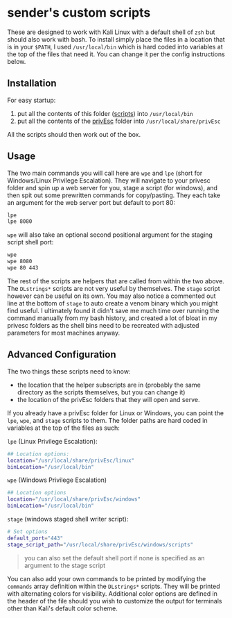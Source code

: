 # sender's custom scripts

These are designed to work with Kali Linux with a default shell of `zsh` but should also work with bash. To install simply place the files in a location that is in your `$PATH`, I used `/usr/local/bin` which is hard coded into variables at the top of the files that need it. You can change it per the config instructions below.

## Installation

For easy startup:

1. put all the contents of this folder ([scripts](/scripts/)) into `/usr/local/bin`
2. put all the contents of the [privEsc](/privEsc) folder into `/usr/local/share/privEsc`

All the scripts should then work out of the box.

## Usage

The two main commands you will call here are `wpe` and `lpe` (short for Windows/Linux Privilege Escalation). They will navigate to your privesc folder and spin up a web server for you, stage a script (for windows), and then spit out some prewritten commands for copy/pasting. They each take an argument for the web server port but default to port 80:

```bash
lpe
lpe 8080
```

`wpe` will also take an optional second positional argument for the staging script shell port:
```bash
wpe
wpe 8080
wpe 80 443
```

The rest of the scripts are helpers that are called from within the two above. The `DLstrings*` scripts are not very useful by themselves. The `stage` script however can be useful on its own. You may also notice a commented out line at the bottom of `stage` to auto create a venom binary which you might find useful. I ultimately found it didn't save me much time over running the command manually from my bash history, and created a lot of bloat in my privesc folders as the shell bins need to be recreated with adjusted parameters for most machines anyway.

## Advanced Configuration

The two things these scripts need to know:
- the location that the helper subscripts are in (probably the same directory as the scripts themselves, but you can change it)
- the location of the privEsc folders that they will open and serve.

If you already have a privEsc folder for Linux or Windows, you can point the `lpe`, `wpe`, and `stage` scripts to them. The folder paths are hard coded in variables at the top of the files as such:

`lpe` (Linux Privilege Escalation):
```bash
## Location options:
location="/usr/local/share/privEsc/linux"
binLocation="/usr/local/bin"
```

`wpe` (Windows Privilege Escalation)
```bash
## Location options
location="/usr/local/share/privEsc/windows"
binLocation="/usr/local/bin"
```

`stage` (windows staged shell writer script):
```bash
# Set options
default_port="443"
stage_script_path="/usr/local/share/privEsc/windows/scripts"
```
> you can also set the default shell port if none is specified as an argument to the stage script

You can also add your own commands to be printed by modifying the `commands` array definition within the `DLstrings*` scripts. They will be printed with alternating colors for visibility. Additional color options are defined in the header of the file should you wish to customize the output for terminals other than Kali's default color scheme.